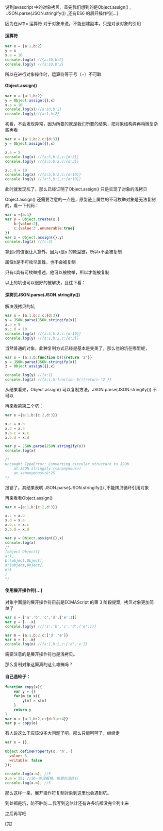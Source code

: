 说到javascript 中的对象拷贝，首先我们想到的是Object.assign() ,  JSON.parse(JSON.stringify()) ,还有ES6 的展开操作符[...]

因为在js中= 运算符 对于对象来说，不能创建副本，只是对该对象的引用

#### 运算符
```javascript
var x = {a:1,b:2} 
y = x
x.a = 10
console.log(x) //{a:10,b:2}
console.log(y) //{a:10,b:2}
```
所以在进行对象操作时，运算符等于号（=）不可取

#### Object.assign()
```javascript
var x = {a:1,b:2} 
y = Object.assign({},x)
x.a = 10
console.log(x)//{a:10,b:2}
console.log(y)//{a:1,b:2}
```
初看，不会发现异常，因为所要的就是我们所要的结果，把对象结构弄再稍微复杂些再看
```javascript
var x = {a:1,b:2,c:{d:3}} 
y = Object.assign({},x)

x.a = 5
console.log(x) //{a:5,b:2,c:{d:3}}
console.log(y) //{a:5,b:2,c:{d:3}}

x.c.d = 10
console.log(x) //{a:5,b:2,c:{d:10}} 
console.log(y) //{a:5,b:2,c:{d:10}}
```
此时就发现坑了，那么已经证明了Object.assign() 只是实现了对象的浅拷贝

Object.assign() 还需要注意的一点是，原型链上属性的不可枚举对象是无法复制的，看一下代码：
```javascript
var x ={a:1}
var y = Object.create(x,{
	b:{value:2},
	c:{value:3 ,enumerable:true}
})
var z = Object.assign({},y)
console.log(z) //{c:3}
```
拿到z的值很让人意外，因为x是y 的原型链，所以x不会被复制

属性b是不可枚举属性，也不会被复制

只有c具有可枚举描述，他可以被枚举，所以才能被复制

以上的坑也可以很好的被解决，且往下看：

#### 深拷贝JSON.parse(JSON.stringify())
解决浅拷贝的坑
```javascript
var x = {a:1,b:2,c:{d:3}} 
y = JSON.parse(JSON.stringify(x))
x.a = 5
x.c.d = 10
console.log(x) //{a:5,b:2,c:{d:10}}
console.log(y) //{a:1,b:2,c:{d:3}}
```
当然普通的对象，此种复制方式已经是基本是完美了，那么他的坑在哪里呢，
```javascript
var x = {a:1,b:function b(){return '2'}} 
y = JSON.parse(JSON.stringify(x))
z = Object.assign({},x)

console.log(y) //{a:1}
console.log(z) //{a:1,b:function b(){return '2'}}
```
从结果看来，Object.assign() 可以复制方法，JSON.parse(JSON.stringify()) 不可以

再来看第第二个坑：
```javascript
var x ={a:1,b:{c:2,d:3}}

x.c = x.b
x.d = x.a
x.b.c = x.c
x.b.d = x.d

var y = JSON.parse(JSON.stringify(x))
console.log(x) 

/*
Uncaught TypeError: Converting circular structure to JSON
    at JSON.stringify (<anonymous>)
    at <anonymous>:8:25
*/
```
报错了，其结果表明 JSON.parse(JSON.stringify()) ,不能拷贝循环引用对象

再来看看Object.assign()
```javascript
var x ={a:1,b:{c:2,d:3}}

x.c = x.b
x.d = x.a
x.b.c = x.c
x.b.d = x.d

var y = Object.assign({},x)
console.log(x) 
/*
[object Object]{
a:1,
b:[object,Object],
d:[object,Object],
d:1
}
*/
```
#### 使用展开操作符[...]
对象字面量的展开操作符目前是ECMAScript 的第 3 阶段提案,  拷贝对象更加简单了
```javascript
var x = ['a','b','c','d',{'e':1}]
var y = [...x]
console.log(y) //['a','b','c','d',{'e':1}]

var m = {a:1,b:2,c:['d','e']}
var n = {...m}
console.log(n) //{a:1,b:2,c:['d','e']}
```
需要注意的是展开操作符也是浅拷贝。

那么复制对象这厮真的这么难搞吗？
#### 自己造轮子：
```javascript
function copy(x){
	var y = {}
	for(m in x){
		y[m] = x[m]
	}
	return y
}
var o = {a:1,b:2,c:{d:3,e:4}}
var p = copy(o)
```
有人说这么干应该没多大问题了吧。那么只能呵呵了，继续走
```javascript
var x = {};
 
Object.defineProperty(x, 'm', {
  value: 5,
  writable: false
});
 
console.log(x.m); //5
x.m = 25; //这一步没报错，但是也没执行
console.log(x.m); //5
```
那么这样一来，展开操作符复制对象到这里也会遇到坑。

到处都是坑，防不胜防....我写到这估计还有许多坑都没完全列出来

之后再写吧

[完]